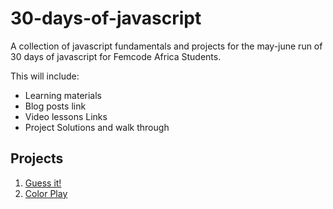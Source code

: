 # 30-days-of-javascript
A collection of javascript fundamentals and projects for the may-june run of 30 days of javascript for Femcode Africa Students.


This will include:
- Learning materials
- Blog posts link
-  Video lessons Links
-  Project Solutions and walk through

## Projects 
1. [ Guess it!](https://guess-it-soph.netlify.app)
2. [Color Play](https://sophia-color-play.netlify.app/)
